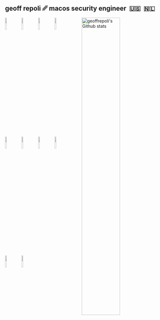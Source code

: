 <h2 align="left">geoff repoli ␥ macos security engineer &nbsp🇺🇸&nbsp 🇳🇱</h1>
<p>
  <a href="https://github.com/geoffrepoli?tab=repositories">
    <img width="50%" align="right" alt="geoffrepoli's Github stats" src="https://github-readme-stats.vercel.app/api?username=geoffrepoli&show_icons=true&hide_border=true&theme=dracula"/>
  </a>
 <!-- Your languages and tools. Be careful with the alignment. 
  You can use this sites to get logos: https://www.vectorlogo.zone or https://simpleicons.org/
  -->
  <code><img width="10%" src="https://www.vectorlogo.zone/logos/terraformio/terraformio-ar21.svg"></code>
  <code><img width="10%" src="https://www.vectorlogo.zone/logos/gnu_bash/gnu_bash-ar21.svg"></code>
  <code><img width="10%" src="https://www.vectorlogo.zone/logos/python/python-ar21.svg"></code>
  <code><img width="10%" src="https://www.vectorlogo.zone/logos/golang/golang-ar21.svg"></code>
  <code><img width="10%" src="https://www.vectorlogo.zone/logos/git-scm/git-scm-ar21.svg"></code>
  <code><img width="10%" src="https://www.vectorlogo.zone/logos/jamf/jamf-ar21.svg"></code>
  <code><img width="10%" src="https://www.vectorlogo.zone/logos/apple/apple-ar21.svg"></code>
  <code><img width="10%" src="https://www.vectorlogo.zone/logos/okta/okta-ar21.svg"></code>
  <code><img width="10%" src="https://www.vectorlogo.zone/logos/linux/linux-ar21.svg"></code>
  <code><img width="10%" src="https://www.vectorlogo.zone/logos/amazon_aws/amazon_aws-ar21.svg"></code>
</p>

